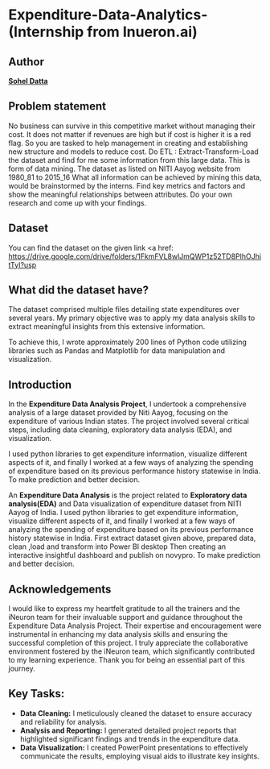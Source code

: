 # Expenditure-Data-Analytics- (Internship from Inueron.ai)

<h2><b>Author</b></h2>

<a> </a> 
<a href="https://github.com/DattaSohel"> </a> 
<b><a href="https://github.com/DattaSohel">Sohel Datta</a></b>


<h2><b>Problem statement</b></h2>

No business can survive in this competitive market without managing their cost. It does not matter if revenues are high but if cost is higher it is a red flag. So you are tasked to 
help management in creating and establishing new structure and models to reduce cost. Do ETL : Extract-Transform-Load the dataset and find for me some information from this large data. 
This is form of data mining. The dataset as listed on NITI Aayog website from 1980_81 to 2015_16 What all information can be achieved by mining this data, would be brainstormed by the interns. 
Find key metrics and factors and show the meaningful relationships between attributes. Do your own research and come up with your findings.

<h2><b>Dataset</b></h2>

You can find the dataset on the given link 
<a href: https://drive.google.com/drive/folders/1FkmFVL8wlJmQWP1z52TD8PlhOJhitTyI?usp

<h2><b>What did the dataset have?</h2></b>

The dataset comprised multiple files detailing state expenditures over several years. My primary objective was to apply my data analysis skills to extract meaningful insights from this extensive 
information. 

To achieve this, I wrote approximately 200 lines of Python code utilizing libraries such as Pandas and Matplotlib for data manipulation and visualization.


<h2><b>Introduction</b></h2>

In the <b>Expenditure Data Analysis Project</b>, I undertook a comprehensive analysis of a large dataset provided by Niti Aayog, focusing on the expenditure of various Indian states. 
The project involved several critical steps, including data cleaning, exploratory data analysis (EDA), and visualization.

I used python libraries to get expenditure information, visualize different aspects of it, and finally I worked at a few ways of analyzing the spending of expenditure based on its previous 
performance history statewise in India.  To make prediction and better decision.

An <b>Expenditure Data Analysis</b> is the project related to <b>Exploratory data analysis(EDA)</b> and Data visualization of expenditure dataset from NITI Aayog of India. I used python libraries to get 
expenditure information, visualize different aspects of it, and finally I worked at a few ways of analyzing the spending of expenditure based on its previous performance history statewise in India. 
First extract dataset given above, prepared data, clean ,load and transform into Power BI desktop Then creating an interactive insightful dashboard and publish on novypro. To make prediction and better 
decision.

<h2><b>Acknowledgements</b></h2>

I would like to express my heartfelt gratitude to all the trainers and the iNeuron team for their invaluable support and guidance throughout the Expenditure Data Analysis Project. Their expertise and encouragement were instrumental in enhancing my data analysis skills and ensuring the successful completion of this project. I truly appreciate the collaborative environment fostered by the iNeuron team, which significantly contributed to my learning experience. Thank you for being an essential part of this journey.


<h2><b>Key Tasks:</b></h2>

<ul>
  <li> <b>Data Cleaning:</b> I meticulously cleaned the dataset to ensure accuracy and reliability for analysis.</li>
  <li> <b>Analysis and Reporting:</b> I generated detailed project reports that highlighted significant findings and trends in the expenditure data. </li>
  <li> <b>Data Visualization:</b> I created PowerPoint presentations to effectively communicate the results, employing visual aids to illustrate key insights. </li>
</ul>


